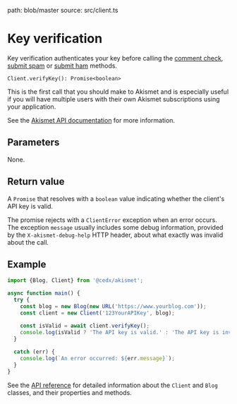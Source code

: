 path: blob/master
source: src/client.ts

# Key verification
Key verification authenticates your key before calling the [comment check](comment_check.md),
[submit spam](submit_spam.md) or [submit ham](submit_ham.md) methods.

```
Client.verifyKey(): Promise<boolean>
```

This is the first call that you should make to Akismet and is especially useful
if you will have multiple users with their own Akismet subscriptions using your application.

See the [Akismet API documentation](https://akismet.com/development/api/#verify-key) for more information.

## Parameters
None.

## Return value
A `Promise` that resolves with a `boolean` value indicating whether the client's API key is valid.

The promise rejects with a `ClientError` exception when an error occurs.
The exception `message` usually includes some debug information, provided by the `X-akismet-debug-help` HTTP header, about what exactly was invalid about the call.

## Example

```js
import {Blog, Client} from '@cedx/akismet';

async function main() {
  try {
    const blog = new Blog(new URL('https://www.yourblog.com'));
    const client = new Client('123YourAPIKey', blog);

    const isValid = await client.verifyKey();
    console.log(isValid ? 'The API key is valid.' : 'The API key is invalid.');
  }
    
  catch (err) {
    console.log(`An error occurred: ${err.message}`);
  }
}
```

See the [API reference](https://dev.belin.io/akismet.s/api) for detailed information about the `Client` and `Blog` classes, and their properties and methods.
